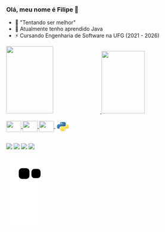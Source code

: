 ### Olá, meu nome é Filipe 👋


- 🔭 "Tentando ser melhor"
- 🌱 Atualmente tenho aprendido Java
- ⚡ Cursando Engenharia de Software na UFG (2021 - 2026)

<div>
  <a href="https://beacons.ai/FilipePaco">
  <img height="180em" width = "50%" src="https://github-readme-stats.vercel.app/api?username=FilipePaco&show_icons=true&theme=outrun&include_all_commits=true&count_private=true"/>
  <img height="167em" width = "48%" src="https://github-readme-stats.vercel.app/api/top-langs/?username=FilipePaco&layout=compact&langs_count=16&theme=outrun"/>
</div>

<div style="display: inline_block"><br>
  <img align="center" src="https://cdn.jsdelivr.net/gh/devicons/devicon/icons/c/c-original.svg" height="30" width="40" />
  <img align="center" src="https://cdn.jsdelivr.net/gh/devicons/devicon/icons/go/go-original-wordmark.svg" height="30" width="40" />
  <img align="center" src="https://cdn.jsdelivr.net/gh/devicons/devicon/icons/java/java-original-wordmark.svg" height="30" width="40" />
  <img align="center" alt="Rafa-Python" height="30" width="40" src="https://raw.githubusercontent.com/devicons/devicon/master/icons/python/python-original.svg">
 
 <!--<img align="right" alt="Rafa-pic" height="150" style="border-radius:50px;"-->    
 <!--src="https://media.discordapp.net/attachments/639956127056134178/890373478988013628/Publicacoes_Instagram_1_1.png?width=676&height=676">-->
</div>

##

<div>
<a href="https://www.youtube.com/channel/UC6_jgoSAieHr9bgUeM5JVKg" target="_blank"><img src="https://img.shields.io/badge/YouTube-FF0000?style=for-the-badge&logo=youtube&logoColor=white" target="_blank"></a>
  <a href="https://www.instagram.com/filipe_paco/" target="_blank"><img src="https://img.shields.io/badge/-Instagram-%23E4405F?style=for-the-badge&logo=instagram&logoColor=white" target="_blank"></a>
  <a href = "mailto:filipedpaco@gmail.com"><img src="https://img.shields.io/badge/-Gmail-%23333?style=for-the-badge&logo=gmail&logoColor=white" target="_blank"></a>
  <a href="https://www.linkedin.com/in/filipe-pa%C3%A7o-926233237/" target="_blank"><img src="https://img.shields.io/badge/-LinkedIn-%230077B5?style=for-the-badge&logo=linkedin&logoColor=white" target="_blank"></a> 
 </div>
 
 ![Snake animation](https://github.com/FilipePaco/FilipePaco/blob/output/github-contribution-grid-snake.svg)
